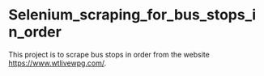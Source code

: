 # Selenium_scraping_for_bus_stops_in_order
This project is to scrape bus stops in order from the website https://www.wtlivewpg.com/.
